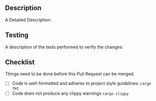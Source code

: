 <!-- Empty or bad Descriptions are not welcome, Don't waste my time -->
## Description
A Detailed Description:

## Testing
A description of the tests performed to verify the changes:

## Checklist
Things need to be done before this Pull Request can be merged.

- [ ] Code is well-formatted and adheres to project style guidelines: `cargo fmt`
- [ ] Code does not produce any clippy warnings `cargo clippy`
